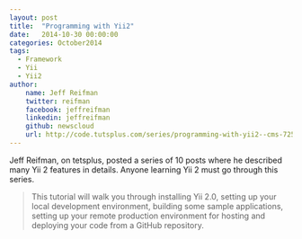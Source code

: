 ```yaml
---
layout: post
title:  "Programming with Yii2"
date:   2014-10-30 00:00:00
categories: October2014
tags:
  - Framework
  - Yii
  - Yii2
author:
    name: Jeff Reifman
    twitter: reifman
    facebook: jeffreifman
    linkedin: jeffreifman
    github: newscloud
    url: http://code.tutsplus.com/series/programming-with-yii2--cms-725
---
```

Jeff Reifman, on tetsplus, posted a series of 10 posts where he described many Yii 2 features in details. Anyone learning Yii 2 must go through this series.

> This tutorial will walk you through installing Yii 2.0, setting up your local development environment, building some sample applications, setting up your remote production environment for hosting and deploying your code from a GitHub repository.
